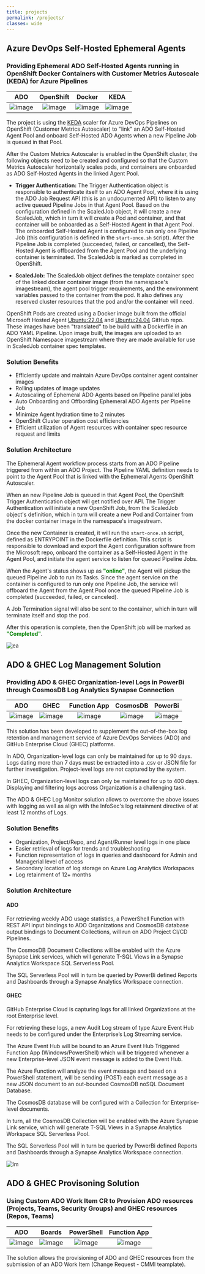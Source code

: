 ```yaml
---
title: projects
permalink: /projects/
classes: wide
---
```

## Azure DevOps Self-Hosted Ephemeral Agents

### Providing Ephemeral ADO Self-Hosted Agents running in OpenShift Docker Containers with Customer Metrics Autoscale (KEDA) for Azure Pipelines

| ADO | OpenShift | Docker | KEDA |
| :---: | :---: | :---: | :---: |
| ![image](assets/img/projects/ado.png) | ![image](assets/img/projects/redhat.png) | ![image](assets/img/projects/docker.png) | ![image](assets/img/projects/keda.png) |

The project is using the [KEDA](https://keda.sh/docs/2.14/scalers/azure-pipelines/) scaler for Azure DevOps Pipelines on OpenShift (Customer Metrics Autoscaler) to "link" an ADO Self-Hosted Agent Pool and onboard Self-Hosted ADO Agents when a new Pipeline Job is queued in that Pool.

After the Custom Metrics Autoscaler is enabled in the OpenShift cluster, the following objects need to be created and configured so that the Custom Metrics Autoscaler horizontally scales pods, and containers are onboarded as ADO Self-Hosted Agents in the linked Agent Pool.

- **Trigger Authentication:** The Trigger Authentication object is responsible to authenticate itself to an ADO Agent Pool, where it is using the ADO Job Request API (this is an undocumented API) to listen to any active queued Pipeline Jobs in that Agent Pool. Based on the configuration defined in the ScaledJob object, it will create a new ScaledJob, which in turn it will create a Pod and container, and that container will be onboarded as a Self-Hosted Agent in that Agent Pool. The onboarded Self-Hosted Agent is configured to run only one Pipeline Job (this configuration is defined in the ```start-once.sh``` script). After the Pipeline Job is completed (succeeded, failed, or cancelled), the Self-Hosted Agent is offboarded from the Agent Pool and the underlying container is terminated. The ScaledJob is marked as completed in OpenShift.

- **ScaledJob:** The ScaledJob object defines the template container spec of the linked docker container image (from the namespace's imagestream), the agent pool trigger requirements, and the environment variables passed to the container from the pod. It also defines any reserved cluster resources that the pod and/or the container will need.

OpenShift Pods are created using a Docker image built from the official Microsoft Hosted Agent [Ubuntu:22.04](https://github.com/actions/runner-images/blob/main/images/ubuntu/Ubuntu2204-Readme.md) and [Ubuntu:24.04](https://github.com/actions/runner-images/blob/main/images/ubuntu/Ubuntu2404-Readme.md) GitHub repo. These images have been "translated" to be build with a Dockerfile in an ADO YAML Pipeline. Upon image built, the images are uploaded to an OpenShift Namespace imagestream where they are made available for use in ScaledJob container spec templates.

### Solution Benefits
- Efficiently update and maintain Azure DevOps container agent container images
- Rolling updates of image updates
- Autoscaling of Ephemeral ADO Agents based on Pipeline parallel jobs
- Auto Onboarding and Offbording Ephemeral ADO Agents per Pipeline Job
- Minimize Agent hydration time to 2 minutes
- OpenShift Cluster operation cost efficiencies
- Efficient utilization of Agent resources with container spec resource request and limits  

### Solution Architecture
The Ephemeral Agent workflow process starts from an ADO Pipeline triggered from within an ADO Project. The Pipeline YAML definition needs to point to the Agent Pool that is linked with the Ephemeral Agents OpenShift Autoscaler.

When an new Pipeline Job is queued in that Agent Pool, the OpenShift Trigger Authentication object will get notified over API. The Trigger Authentication will initiate a new OpenShift Job, from the ScaledJob object's definition, which in turn will create a new Pod and Container from the docker container image in the namespace's imagestream.

Once the new Container is created, it will run the ```start-once.sh``` script, defined as ENTRYPOINT in the Dockerfile definition. This script is responsible to download and export the Agent configuration software from the Microsoft repo, onboard the container as a Self-Hosted Agent in the Agent Pool, and initiate the agent service to listen for queued Pipeline Jobs.

When the Agent's status shows up as **<span style="color:green">"online"</span>**, the Agent will pickup the queued Pipeline Job to run its Tasks. Since the agent service on the container is configured to run only one Pipeline Job, the service will offboard the Agent from the Agent Pool once the queued Pipeline Job is completed (succeeded, failed, or canceled).

A Job Termination signal will also be sent to the container, which in turn will terminate itself and stop the pod.

After this operation is complete, then the OpenShift job will be marked as **<span style="color:green">"Completed"</span>**.

![ea](assets/img/projects/ephemeral-agents.gif)

## ADO & GHEC Log Management Solution

### Providing ADO & GHEC Organization-level Logs in PowerBi through CosmosDB Log Analytics Synapse Connection

| ADO | GHEC | Function App | CosmosDB | PowerBi |
| :---: | :---: | :---: | :---: | :---: |
| ![image](assets/img/projects/ado.png) | ![image](assets/img/projects/github.png) | ![image](assets/img/projects/function-app.png) | ![image](assets/img/projects/cosmos.png) | ![image](assets/img/projects/powerbi.png) |

This solution has been developed to supplement the out-of-the-box log retention and management service of Azure DevOps Services (ADO) and GitHub Enterprise Cloud (GHEC) platforms.

In ADO, Organization-level logs can only be maintained for up to 90 days. Logs dating more than 7 days must be extracted into a .csv or JSON file for further investigation. Project-level logs are not captured by the system.

In GHEC, Organization-level logs can only be maintained for up to 400 days. Displaying and filtering logs accross Organization is a challenging task.

The ADO & GHEC Log Monitor solution allows to overcome the above issues with logging as well as align with the InfoSec's log retainment directive of at least 12 months of Logs.

### Solution Benefits
- Organization, Project/Repo, and Agent/Runner level logs in one place
- Easier retrieval of logs for trends and troubleshooting
- Function representation of logs in queries and dashboard for Admin and Managerial level of access
- Secondary location of log storage on Azure Log Analytics Workspaces
- Log retainment of 12+ months

### Solution Architecture

#### ADO
For retrieving weekly ADO usage statistics, a PowerShell Function with REST API input bindings to ADO Organizations and CosmosDB database output bindings to Document Collections, will run on ADO Project CI/CD Pipelines.  

The CosmosDB Document Collections will be enabled with the Azure Synapse Link services, which will generate T-SQL Views in a Synapse Analytics Workspace SQL Serverless Pool.  

The SQL Serverless Pool will in turn be queried by PowerBi defined Reports and Dashboards through a Synapse Analytics Workspace connection.

#### GHEC
GitHub Enterprise Cloud is capturing logs for all linked Organizations at the root Enterprise level.

For retrieving these logs, a new Audit Log stream of type Azure Event Hub needs to be configured under the Enterprise’s Log Streaming service. 

The Azure Event Hub will be bound to an Azure Event Hub Triggered Function App (Windows/PowerShell) which will be triggered whenever a new Enterprise-level JSON event message is added to the Event Hub. 

The Azure Function will analyze the event message and based on a PowerShell statement, will be sending (POST) each event message as a new JSON document to an out-bounded CosmosDB noSQL Document Database. 

The CosmosDB database will be configured with a Collection for Enterprise-level documents. 

In turn, all the CosmosDB Collection will be enabled with the Azure Synapse Link service, which will generate T-SQL Views in a Synapse Analytics Workspace SQL Serverless Pool.  

The SQL Serverless Pool will in turn be queried by PowerBi defined Reports and Dashboards through a Synapse Analytics Workspace connection.

![lm](assets/img/projects/log-management.png)

## ADO & GHEC Provisoning Solution

### Using Custom ADO Work Item CR to Provision ADO resources (Projects, Teams, Security Groups) and GHEC resources (Repos, Teams)

| ADO | Boards | PowerShell| Function App |
| :---: | :---: | :---: | :---: | 
| ![image](assets/img/projects/ado.png) | ![image](assets/img/projects/boards.png) | ![image](assets/img/projects/powershell.png) | ![image](assets/img/projects/function-app.png) |

The solution allows the provisioning of ADO and GHEC resources from the submission of an ADO Work Item (Change Request - CMMI teamplate).